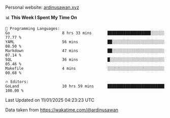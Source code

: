Personal website: [ardinusawan.xyz](https://ardinusawan.xyz)

<!--START_SECTION:waka-->
📊 **This Week I Spent My Time On** 

```text
💬 Programming Languages: 
Go                       8 hrs 33 mins       ███████████████████░░░░░░   77.77 % 
YAML                     56 mins             ██░░░░░░░░░░░░░░░░░░░░░░░   08.50 % 
Markdown                 47 mins             ██░░░░░░░░░░░░░░░░░░░░░░░   07.14 % 
SQL                      36 mins             █░░░░░░░░░░░░░░░░░░░░░░░░   05.46 % 
Makefile                 4 mins              ░░░░░░░░░░░░░░░░░░░░░░░░░   00.68 % 

🔥 Editors: 
GoLand                   10 hrs 59 mins      █████████████████████████   100.00 % 
```


 Last Updated on 11/01/2025 04:23:23 UTC
<!--END_SECTION:waka-->
Data taken from https://wakatime.com/@ardinusawan
